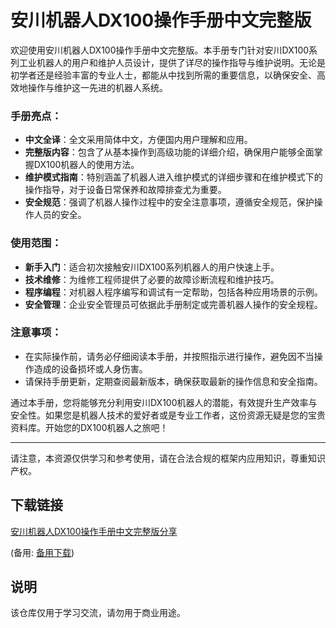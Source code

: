 # 安川机器人DX100操作手册中文完整版

欢迎使用安川机器人DX100操作手册中文完整版。本手册专门针对安川DX100系列工业机器人的用户和维护人员设计，提供了详尽的操作指导与维护说明。无论是初学者还是经验丰富的专业人士，都能从中找到所需的重要信息，以确保安全、高效地操作与维护这一先进的机器人系统。

### 手册亮点：

- **中文全译**：全文采用简体中文，方便国内用户理解和应用。
- **完整版内容**：包含了从基本操作到高级功能的详细介绍，确保用户能够全面掌握DX100机器人的使用方法。
- **维护模式指南**：特别涵盖了机器人进入维护模式的详细步骤和在维护模式下的操作指导，对于设备日常保养和故障排查尤为重要。
- **安全规范**：强调了机器人操作过程中的安全注意事项，遵循安全规范，保护操作人员的安全。

### 使用范围：
- **新手入门**：适合初次接触安川DX100系列机器人的用户快速上手。
- **技术维修**：为维修工程师提供了必要的故障诊断流程和维护技巧。
- **程序编程**：对机器人程序编写和调试有一定帮助，包括各种应用场景的示例。
- **安全管理**：企业安全管理员可依据此手册制定或完善机器人操作的安全规程。

### 注意事项：
- 在实际操作前，请务必仔细阅读本手册，并按照指示进行操作，避免因不当操作造成的设备损坏或人身伤害。
- 请保持手册更新，定期查阅最新版本，确保获取最新的操作信息和安全指南。

通过本手册，您将能够充分利用安川DX100机器人的潜能，有效提升生产效率与安全性。如果您是机器人技术的爱好者或是专业工作者，这份资源无疑是您的宝贵资料库。开始您的DX100机器人之旅吧！

---

请注意，本资源仅供学习和参考使用，请在合法合规的框架内应用知识，尊重知识产权。

## 下载链接
[安川机器人DX100操作手册中文完整版分享](https://pan.quark.cn/s/4c3c4f0ff086) 

(备用: [备用下载](https://pan.baidu.com/s/1uZknua5GQxh-bg0wfz0nUA?pwd=1234))

## 说明

该仓库仅用于学习交流，请勿用于商业用途。
